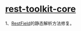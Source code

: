 
# [rest-toolkit-core](https://github.com/NicheToolkit/rest-toolkit/tree/master/rest-toolkit-core)

1、[RestField](https://github.com/NicheToolkit/rest-toolkit/blob/master/rest-toolkit-core/src/main/java/io/github/nichetoolkit/rest/RestField.java)的静态解析方法修复。
